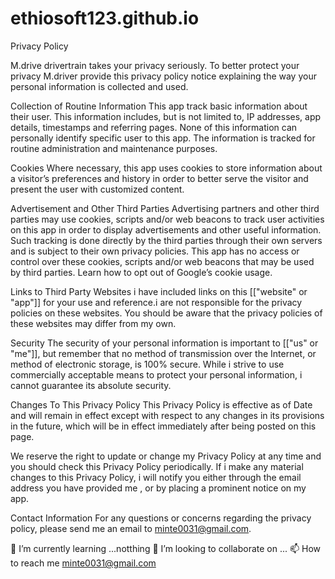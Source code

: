 # ethiosoft123.github.io
Privacy Policy

M.drive drivertrain takes your privacy seriously. To better protect your privacy M.driver provide this privacy policy notice explaining the way your personal information is collected and used.

Collection of Routine Information This app track basic information about their user. This information includes, but is not limited to, IP addresses, app details, timestamps and referring pages. None of this information can personally identify specific user to this app. The information is tracked for routine administration and maintenance purposes.

Cookies Where necessary, this app uses cookies to store information about a visitor’s preferences and history in order to better serve the visitor and present the user with customized content.

Advertisement and Other Third Parties Advertising partners and other third parties may use cookies, scripts and/or web beacons to track user activities on this app in order to display advertisements and other useful information. Such tracking is done directly by the third parties through their own servers and is subject to their own privacy policies. This app has no access or control over these cookies, scripts and/or web beacons that may be used by third parties. Learn how to opt out of Google’s cookie usage.

Links to Third Party Websites i have included links on this [["website" or "app"]] for your use and reference.i are not responsible for the privacy policies on these websites. You should be aware that the privacy policies of these websites may differ from my own.

Security The security of your personal information is important to [["us" or "me"]], but remember that no method of transmission over the Internet, or method of electronic storage, is 100% secure. While i strive to use commercially acceptable means to protect your personal information, i cannot guarantee its absolute security.

Changes To This Privacy Policy This Privacy Policy is effective as of Date and will remain in effect except with respect to any changes in its provisions in the future, which will be in effect immediately after being posted on this page.

We reserve the right to update or change my Privacy Policy at any time and you should check this Privacy Policy periodically. If i make any material changes to this Privacy Policy, i will notify you either through the email address you have provided me , or by placing a prominent notice on my app.

Contact Information For any questions or concerns regarding the privacy policy, please send me an email to minte0031@gmail.com.

🌱 I’m currently learning ...notthing
💞️ I’m looking to collaborate on ...
📫 How to reach me minte0031@gmail.com
